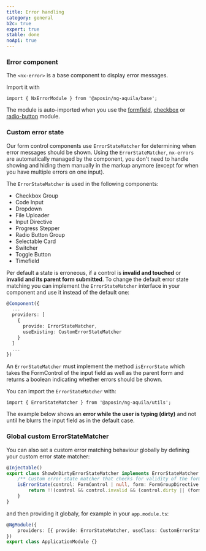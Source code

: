 ```yaml
---
title: Error handling
category: general
b2c: true
expert: true
stable: done
noApi: true
---
```


### Error component

The `<nx-error>` is a base component to display error messages.

Import it with

<p class="docs-api-module-import">
  <code style="white-space: normal">
    <span class="docs-api-module-import__import-span">import</span>
    { NxErrorModule }
    <span class="docs-api-module-import__from-span">from</span>
    <span class="docs-api-module-import__path-span">'@aposin/ng-aquila/base'</span>;
  </code>
</p>

The module is auto-imported when you use the [formfield](./documentation/formfield), [checkbox](./documentation/checkbox) or [radio-button](./documentation/radio-button) module.

<!-- example(error) -->

### Custom error state

Our form control components use `ErrorStateMatcher` for determining when error messages should be shown. Using the `ErrorStateMatcher`, `nx-errors` are automatically managed by the component, you don't need to handle showing and hiding them manually in the markup anymore (except for when you have multiple errors on one input).

The `ErrorStateMatcher` is used in the following components:

-   Checkbox Group
-   Code Input
-   Dropdown
-   File Uploader
-   Input Directive
-   Progress Stepper
-   Radio Button Group
-   Selectable Card
-   Switcher
-   Toggle Button
-   Timefield

Per default a state is erroneous, if a control is **invalid and touched** or **invalid and its parent form submitted**. To change the default error state matching you can implement the `ErrorStateMatcher` interface in your component and use it instead of the default one:

```ts
@Component({
  ...
  providers: [
    {
      provide: ErrorStateMatcher,
      useExisting: CustomErrorStateMatcher
    }
  ]
  ...
})
```

An `ErrorStateMatcher` must implement the method `isErrorState` which takes the FormControl of the input field as well as the parent form and returns a boolean indicating whether errors should be shown.

You can import the `ErrorStateMatcher` with:

<p class="docs-api-module-import">
  <code style="white-space: normal">
    <span class="docs-api-module-import__import-span">import</span>
    { ErrorStateMatcher }
    <span class="docs-api-module-import__from-span">from</span>
    <span class="docs-api-module-import__path-span">'@aposin/ng-aquila/utils'</span>;
  </code>
</p>

The example below shows an **error while the user is typing (dirty)** and not until he blurrs the input field as in the default case.

<!-- example(error-custom-matcher-formfield) -->

### Global custom ErrorStateMatcher

You can also set a custom error matching behaviour globally by defining your custom error state matcher:

```ts
@Injectable()
export class ShowOnDirtyErrorStateMatcher implements ErrorStateMatcher {
    /** Custom error state matcher that checks for validity of the formfield. */
    isErrorState(control: FormControl | null, form: FormGroupDirective | NgForm | null): boolean {
        return !!(control && control.invalid && (control.dirty || (form && form.submitted)));
    }
}
```

and then providing it globaly, for example in your `app.module.ts`:

```ts
@NgModule({
    providers: [{ provide: ErrorStateMatcher, useClass: CustomErrorStateMatcher }],
})
export class ApplicationModule {}
```
